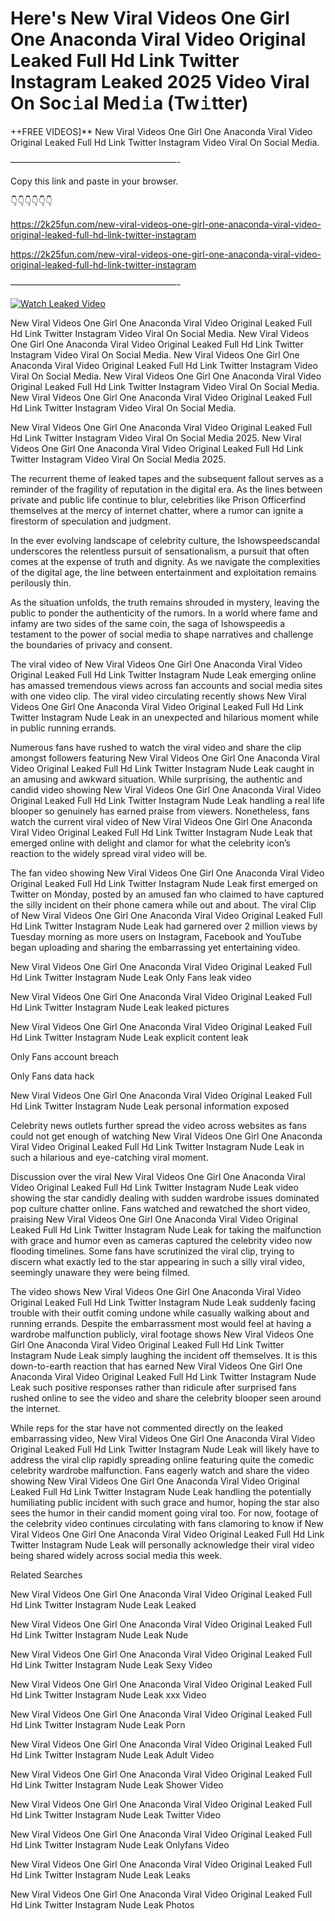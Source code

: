 # Here's New Viral Videos One Girl One Anaconda Viral Video Original Leaked Full Hd Link Twitter Instagram Leaked 2025 Video Viral On Soc𝚒al Med𝚒a (Tw𝚒tter)

++FREE VIDEOS]** New Viral Videos One Girl One Anaconda Viral Video Original Leaked Full Hd Link Twitter Instagram Video Viral On Social Media.

———————————————————-

Copy this link and paste in your browser.

👇👇👇👇👇👇

https://2k25fun.com/new-viral-videos-one-girl-one-anaconda-viral-video-original-leaked-full-hd-link-twitter-instagram

https://2k25fun.com/new-viral-videos-one-girl-one-anaconda-viral-video-original-leaked-full-hd-link-twitter-instagram

———————————————————-

[![Watch Leaked Video](https://miro.medium.com/v2/resize:fit:828/format:webp/1*cilzJN44JGOrTw9NJCrNHA.gif "Watch Leaked Video")](https://2k25fun.com/new-viral-videos-one-girl-one-anaconda-viral-video-original-leaked-full-hd-link-twitter-instagram)

New Viral Videos One Girl One Anaconda Viral Video Original Leaked Full Hd Link Twitter Instagram Video Viral On Social Media. New Viral Videos One Girl One Anaconda Viral Video Original Leaked Full Hd Link Twitter Instagram Video Viral On Social Media. New Viral Videos One Girl One Anaconda Viral Video Original Leaked Full Hd Link Twitter Instagram Video Viral On Social Media. New Viral Videos One Girl One Anaconda Viral Video Original Leaked Full Hd Link Twitter Instagram Video Viral On Social Media. New Viral Videos One Girl One Anaconda Viral Video Original Leaked Full Hd Link Twitter Instagram Video Viral On Social Media.

New Viral Videos One Girl One Anaconda Viral Video Original Leaked Full Hd Link Twitter Instagram Video Viral On Social Media 2025. New Viral Videos One Girl One Anaconda Viral Video Original Leaked Full Hd Link Twitter Instagram Video Viral On Social Media 2025.

The recurrent theme of leaked tapes and the subsequent fallout serves as a reminder of the fragility of reputation in the digital era. As the lines between private and public life continue to blur, celebrities like Prison Officerfind themselves at the mercy of internet chatter, where a rumor can ignite a firestorm of speculation and judgment.

In the ever evolving landscape of celebrity culture, the Ishowspeedscandal underscores the relentless pursuit of sensationalism, a pursuit that often comes at the expense of truth and dignity. As we navigate the complexities of the digital age, the line between entertainment and exploitation remains perilously thin.

As the situation unfolds, the truth remains shrouded in mystery, leaving the public to ponder the authenticity of the rumors. In a world where fame and infamy are two sides of the same coin, the saga of Ishowspeedis a testament to the power of social media to shape narratives and challenge the boundaries of privacy and consent.

The viral video of New Viral Videos One Girl One Anaconda Viral Video Original Leaked Full Hd Link Twitter Instagram Nude Leak emerging online has amassed tremendous views across fan accounts and social media sites with one video clip. The viral video circulating recently shows New Viral Videos One Girl One Anaconda Viral Video Original Leaked Full Hd Link Twitter Instagram Nude Leak in an unexpected and hilarious moment while in public running errands.

Numerous fans have rushed to watch the viral video and share the clip amongst followers featuring New Viral Videos One Girl One Anaconda Viral Video Original Leaked Full Hd Link Twitter Instagram Nude Leak caught in an amusing and awkward situation. While surprising, the authentic and candid video showing New Viral Videos One Girl One Anaconda Viral Video Original Leaked Full Hd Link Twitter Instagram Nude Leak handling a real life blooper so genuinely has earned praise from viewers. Nonetheless, fans watch the current viral video of New Viral Videos One Girl One Anaconda Viral Video Original Leaked Full Hd Link Twitter Instagram Nude Leak that emerged online with delight and clamor for what the celebrity icon’s reaction to the widely spread viral video will be.

The fan video showing New Viral Videos One Girl One Anaconda Viral Video Original Leaked Full Hd Link Twitter Instagram Nude Leak first emerged on Twitter on Monday, posted by an amused fan who claimed to have captured the silly incident on their phone camera while out and about. The viral Clip of New Viral Videos One Girl One Anaconda Viral Video Original Leaked Full Hd Link Twitter Instagram Nude Leak had garnered over 2 million views by Tuesday morning as more users on Instagram, Facebook and YouTube began uploading and sharing the embarrassing yet entertaining video.

New Viral Videos One Girl One Anaconda Viral Video Original Leaked Full Hd Link Twitter Instagram Nude Leak Only Fans leak video

New Viral Videos One Girl One Anaconda Viral Video Original Leaked Full Hd Link Twitter Instagram Nude Leak leaked pictures

New Viral Videos One Girl One Anaconda Viral Video Original Leaked Full Hd Link Twitter Instagram Nude Leak explicit content leak

Only Fans account breach

Only Fans data hack

New Viral Videos One Girl One Anaconda Viral Video Original Leaked Full Hd Link Twitter Instagram Nude Leak personal information exposed

Celebrity news outlets further spread the video across websites as fans could not get enough of watching New Viral Videos One Girl One Anaconda Viral Video Original Leaked Full Hd Link Twitter Instagram Nude Leak in such a hilarious and eye-catching viral moment.

Discussion over the viral New Viral Videos One Girl One Anaconda Viral Video Original Leaked Full Hd Link Twitter Instagram Nude Leak video showing the star candidly dealing with sudden wardrobe issues dominated pop culture chatter online. Fans watched and rewatched the short video, praising New Viral Videos One Girl One Anaconda Viral Video Original Leaked Full Hd Link Twitter Instagram Nude Leak for taking the malfunction with grace and humor even as cameras captured the celebrity video now flooding timelines. Some fans have scrutinized the viral clip, trying to discern what exactly led to the star appearing in such a silly viral video, seemingly unaware they were being filmed.

The video shows New Viral Videos One Girl One Anaconda Viral Video Original Leaked Full Hd Link Twitter Instagram Nude Leak suddenly facing trouble with their outfit coming undone while casually walking about and running errands. Despite the embarrassment most would feel at having a wardrobe malfunction publicly, viral footage shows New Viral Videos One Girl One Anaconda Viral Video Original Leaked Full Hd Link Twitter Instagram Nude Leak simply laughing the incident off themselves. It is this down-to-earth reaction that has earned New Viral Videos One Girl One Anaconda Viral Video Original Leaked Full Hd Link Twitter Instagram Nude Leak such positive responses rather than ridicule after surprised fans rushed online to see the video and share the celebrity blooper seen around the internet.

While reps for the star have not commented directly on the leaked embarrassing video, New Viral Videos One Girl One Anaconda Viral Video Original Leaked Full Hd Link Twitter Instagram Nude Leak will likely have to address the viral clip rapidly spreading online featuring quite the comedic celebrity wardrobe malfunction. Fans eagerly watch and share the video showing New Viral Videos One Girl One Anaconda Viral Video Original Leaked Full Hd Link Twitter Instagram Nude Leak handling the potentially humiliating public incident with such grace and humor, hoping the star also sees the humor in their candid moment going viral too. For now, footage of the celebrity video continues circulating with fans clamoring to know if New Viral Videos One Girl One Anaconda Viral Video Original Leaked Full Hd Link Twitter Instagram Nude Leak will personally acknowledge their viral video being shared widely across social media this week.

Related Searches

New Viral Videos One Girl One Anaconda Viral Video Original Leaked Full Hd Link Twitter Instagram Nude Leak Leaked

New Viral Videos One Girl One Anaconda Viral Video Original Leaked Full Hd Link Twitter Instagram Nude Leak Nude

New Viral Videos One Girl One Anaconda Viral Video Original Leaked Full Hd Link Twitter Instagram Nude Leak Sexy Video

New Viral Videos One Girl One Anaconda Viral Video Original Leaked Full Hd Link Twitter Instagram Nude Leak xxx Video

New Viral Videos One Girl One Anaconda Viral Video Original Leaked Full Hd Link Twitter Instagram Nude Leak Porn

New Viral Videos One Girl One Anaconda Viral Video Original Leaked Full Hd Link Twitter Instagram Nude Leak Adult Video

New Viral Videos One Girl One Anaconda Viral Video Original Leaked Full Hd Link Twitter Instagram Nude Leak Shower Video

New Viral Videos One Girl One Anaconda Viral Video Original Leaked Full Hd Link Twitter Instagram Nude Leak Twitter Video

New Viral Videos One Girl One Anaconda Viral Video Original Leaked Full Hd Link Twitter Instagram Nude Leak Onlyfans Video

New Viral Videos One Girl One Anaconda Viral Video Original Leaked Full Hd Link Twitter Instagram Nude Leak Leaks

New Viral Videos One Girl One Anaconda Viral Video Original Leaked Full Hd Link Twitter Instagram Nude Leak Photos